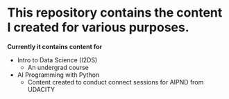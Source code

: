 # This repository contains the content I created for various purposes.
**Currently it contains content for**
- Intro to Data Science (I2DS)
  - An undergrad course
- AI Programming with Python
  - Content created to conduct connect sessions for AIPND from UDACITY
